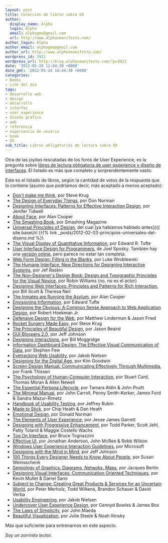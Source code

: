 ```yaml
---
layout: post
title: Colección de libros sobre UX
author:
  display_name: Alpha
  login: Alpha
  email: alphagma@gmail.com
  url: http://www.alphasmanifesto.com/
author_login: Alpha
author_email: alphagma@gmail.com
author_url: http://www.alphasmanifesto.com/
wordpress_id: 3911
wordpress_url: http://blog.alphasmanifesto.com/?p=3911
date: '2012-05-24 11:44:30 +0000'
date_gmt: '2012-05-24 16:44:30 +0000'
categories:
- Books
- Link del día
tags:
- desarrollo web
- design
- desarrollo
- interfaz
- user experience
- diseño gráfico
- web
- referencia
- experiencia de usuario
- book
- UX
sub_title: Libros obligatorios de lectura sobre UX
---
```


Otra de las joyitas rescatadas de los foros de User Experience, es la pregunta sobre [libros de lectura obligatoria de user experience y diseño de interfaces](http://ux.stackexchange.com/questions/74/must-read-user-interface-book). El listado es más que completo y sorprendentemente vasto.

Este es el listado de libros, según la cantidad de votos de la respuesta que lo contiene (asumo que podríamos decir, más aceptado a menos aceptado):

- [Don't make me think](http://www.amazon.com/dp/0789723107/), por Steve Krug
- [The Design of Everyday Things](http://www.jnd.org/books.html#DOET), por Don Norman
- [Designing Interfaces: Patterns for Effective Interaction Design](http://www.amazon.com/dp/0596008031/), por Jenifer Tidwell
- [About Face](http://www.amazon.com/dp/0470084111/), por Alan Cooper
- [The Smashing Book](https://shop.smashingmagazine.com/smashing-book-intl.html), por Smashing Magazine
- [Universal Principles of Design](http://stuffcreators.com/upod/), del cual [ya habíamos hablado antes]({{ site.baseUrl }}{% link _posts/2012-02-03-principios-universales-del-diseno.md %}).
- [The Visual Display of Quantitative Information](http://www.amazon.com/dp/096139210X/), por Edward R. Tufte
- [User Interface Design for Programmers](http://www.amazon.com/dp/1893115941/), de Joel Sposky. También hay una [versión online](http://www.joelonsoftware.com/uibook/chapters/fog0000000057.html), pero parece no estar tan completa.
- [Web Form Design: Filling in the Blanks](http://www.amazon.com/dp/1933820241/), por Luke Wroblewski
- [The Humane Interface: New Directions for Designing Interactive Systems](http://www.amazon.com/dp/0201379376/), por Jef Raskin
- [The Non-Designer's Design Book: Design and Typographic Principles for the Visual Novice](http://www.amazon.com/dp/1566091594/), por Robin Williams (no, no es el actor)
- [Designing Web Interfaces: Principles and Patterns for Rich Interaction](http://www.amazon.com/gp/product/0596516258), por Bill Scott &amp; Theresa Neil
- [The Inmates are Running the Asylum](http://www.amazon.com/The-Inmates-Are-Running-Asylum/dp/0672316498), por Alan Cooper
- [Envisioning Information](http://www.amazon.com/Envisioning-Information-Edward-R-Tufte/dp/0961392118), por Edward Tufte
- [Designing the Obvious: A Common Sense Approach to Web Application Design](http://www.amazon.com/Designing-Obvious-Common-Approach-Application/dp/032145345X), por Robert Hoekman Jr.
- [Defensive Design for the Web](http://www.amazon.com/Defensive-Design-Web-improve-messages/dp/073571410X), por Matthew Linderman &amp; Jason Fried
- [Rocket Surgery Made Easy](http://www.amazon.com/dp/0321657292/), por Steve Krug
- [The Principles of Beautiful Design](http://www.sitepoint.com/books/design2/), por Jason Beaird
- [GUI Bloopers 2.0](http://www.amazon.com/dp/0123706432/), por Jeff Johnson
- [Designing Interactions](http://www.amazon.com/dp/0262134748/), por Bill Moggridge
- [Information Dashboard Design: The Effective Visual Communication of Data](http://www.amazon.com/dp/0596100167/), por Stephen Few
- [Eyetracking Web Usability](http://www.amazon.com/dp/0321498364/), por Jakob Nielsen
- [Designing for the Digital Age](http://www.amazon.com/dp/0470229101/), por Kim Goodwin
- [Screen Design Manual: Communicating Effectively Through Multimedia](http://www.amazon.com/dp/3540439234/), por Frank Thissen
- [The Psychology of Human-Computer Interaction](http://www.amazon.com/Psychology-Human-Computer-Interaction-Stuart-Card/dp/0898598591), por Stuart Card, Thomas Moran &amp; Allen Newell
- [The Essential Persona Lifecycle](http://www.amazon.com/The-Essential-Persona-Lifecycle-Building/dp/0123814189), por Tamara Aldin &amp; John Pruitt
- [The Minimal Manual](http://dl.acm.org/citation.cfm?id=1455726), por John Carroll, Penny Smith-Kerker, James Ford &amp; Sandra Mazur-Rimetz
- [Handbook of Usability Testing](http://www.amazon.com/Handbook-Usability-Testing-Effective-Communications/dp/0471594032), por Jeffrey Rubin
- [Made to Stick](http://www.amazon.com/Made-Stick-Ideas-Survive-Others/dp/1400064287), por Chip Heath &amp; Dan Heath
- [Emotional Design](http://www.amazon.com/Emotional-Design-Love-Everyday-Things/dp/0465051359), por Donald Norman
- [The Elements of User Experience](http://www.amazon.com/o/ASIN/0735712026/), por Jesse James Garrett
- [Designing with Progressive Enhancement](http://www.amazon.com/gp/product/B003CUDPA2), por Todd Parker, Scott Jehl, Patty Toland &amp; Maggie Costello Wachs
- [Tog On Interface](http://www.amazon.com/dp/0201608421/), por Bruce Tognazzini
- [Effective UI](http://shop.oreilly.com/product/9780596154790.do), por Jonathan Anderson, John McRee &amp; Robb Wilson
- [Windows User Experience Interaction Guidelines](http://www.microsoft.com/en-us/download/details.aspx?id=2695), por Microsoft
- [Designing with the Mind in Mind](http://www.amazon.com/dp/012375030X/), por Jeff Johnson
- [100 Things Every Designer Needs to Know About People](http://www.amazon.com/dp/0321767535/), por Susan Weinsschenk
- [Semiology of Graphics: Diagrams, Netwoks, Maps](http://www.amazon.com/dp/1589482611/), por Jacques Bertin
- [Designing Visual Interfaces: Communication Oriented Techniques](http://www.amazon.com/Designing-Visual-Interfaces-Communication-Techniques/dp/0133033899), por Kevin Mullet &amp; Darrel Sano
- [Subject to Change: Creating Great Products &amp; Services for an Uncertain World](http://shop.oreilly.com/product/9780596516833.do), por Peter Merholz, Todd Wilkens, Brandon Schauer &amp; David Verba
- [Usability Engineering](http://www.amazon.com/exec/obidos/ASIN/0125184069/), por Jakob Nielsen
- [Undercover User Experience Design](http://undercoverux.com/), por Cennyd Bowles &amp; James Box
- [The Laws of Simplicity](http://www.amazon.com/dp/0262134721/), por John Maeda
- [Beautiful Visualization](http://shop.oreilly.com/product/0636920000617.do), por Julie Steele &amp; Noah Iliinsky

Más que suficiente para entrenarnos en este aspecto.

_Soy un zorrinito lector._
